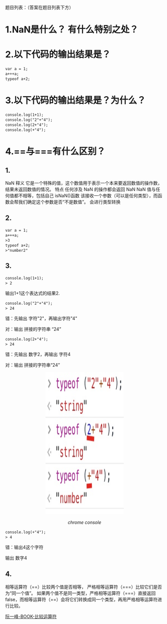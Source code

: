 题目列表：（答案在题目列表下方）
# 1.NaN是什么？ 有什么特别之处？
# 2.以下代码的输出结果是？
```
var a = 1;  
a+++a;  
typeof a+2;
```
# 3.以下代码的输出结果是？为什么？
```
console.log(1+1);    
console.log("2"+"4");  
console.log(2+"4"); 
console.log(+"4"); 
```
# 4.==与===有什么区别？

## 1.
NaN
	释义
		它是一个特殊的值，这个数值用于表示一个本来要返回数值的操作数，结果未返回数值的情况。
	特点
		任何涉及 NaN 的操作都会返回 NaN
		NaN 值与任何值都不相等，包括自己
	isNaN()函数
		该接收一个参数（可以是任何类型），而函数会帮我们确定这个参数是否“不是数值”。
		会进行类型转换
## 2.
```
var a = 1;  
a+++a;  
>3
typeof a+2; 
>"number2"
```
## 3.
```
console.log(1+1);
> 2
```
输出1+1这个表达式的结果2.

```
console.log("2"+"4");  
> 24
```
错：先输出 字符"2"，再输出字符"4"

对：输出 拼接的字符串 “24”
```
console.log(2+"4"); 
> 24
```
错：先输出 数字2，再输出 字符4

对：输出 拼接的字符串“24”

<p align="center">
    <img src="https://github.com/ComicParty/resume/blob/master/projects/U18/imgs/console.jpg" alt="Sample"  width="249" height="451">
    <p align="center">
        <em>chrome console</em>
    </p>
</p>

```
console.log(+"4"); 
> 4
```
错：输出4这个字符

输出 数字4 


## 4.
相等运算符（==）比较两个值是否相等，
严格相等运算符（===）比较它们是否为“同一个值”。
如果两个值不是同一类型，严格相等运算符（===）直接返回false，而相等运算符（==）会将它们转换成同一个类型，再用严格相等运算符进行比较。

[阮一峰-BOOK-比较运算符](https://wangdoc.com/javascript/operators/comparison.html#%E4%B8%A5%E6%A0%BC%E7%9B%B8%E7%AD%89%E8%BF%90%E7%AE%97%E7%AC%A6)


